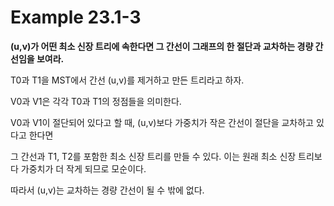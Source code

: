 # Example 23.1-3
**(u,v)가 어떤 최소 신장 트리에 속한다면 그 간선이 그래프의 한 절단과 교차하는 경량 간선임을 보여라.**

T0과 T1을 MST에서 간선 (u,v)를 제거하고 만든 트리라고 하자.

V0과 V1은 각각 T0과 T1의 정점들을 의미한다.

V0과 V1이 절단되어 있다고 할 때, (u,v)보다 가중치가 작은 간선이 절단을 교차하고 있다고 한다면

그 간선과 T1, T2를 포함한 최소 신장 트리를 만들 수 있다. 이는 원래 최소 신장 트리보다 가중치가 더 작게 되므로 모순이다.

따라서 (u,v)는 교차하는 경량 간선이 될 수 밖에 없다.
